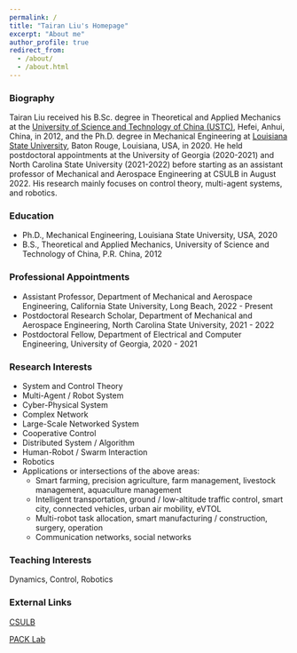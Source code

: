 ```yaml
---
permalink: /
title: "Tairan Liu's Homepage"
excerpt: "About me"
author_profile: true
redirect_from:
  - /about/
  - /about.html
---
```


### Biography

Tairan Liu received his B.Sc. degree in Theoretical and Applied Mechanics at the <a href="http://en.ustc.edu.cn/" target="_blank">University of Science and Technology of China (USTC)</a>, Hefei, Anhui, China, in 2012, and the Ph.D. degree in Mechanical Engineering at <a href="https://www.lsu.edu/" target="_blank">Louisiana State University</a>, Baton Rouge, Louisiana, USA, in 2020. He held postdoctoral appointments at the University of Georgia (2020-2021) and North Carolina State University (2021-2022) before starting as an assistant professor of Mechanical and Aerospace Engineering at CSULB in August 2022. His research mainly focuses on control theory, multi-agent systems, and robotics.

### Education   

* Ph.D., Mechanical Engineering, Louisiana State University, USA, 2020
* B.S., Theoretical and Applied Mechanics, University of Science and Technology of China, P.R. China, 2012

### Professional Appointments
* Assistant Professor, Department of Mechanical and Aerospace Engineering, California State University, Long Beach, 2022 - Present
* Postdoctoral Research Scholar, Department of Mechanical and Aerospace Engineering, North Carolina State University, 2021 - 2022
* Postdoctoral Fellow, Department of Electrical and Computer Engineering, University of Georgia, 2020 - 2021

### Research Interests
* System and Control Theory
* Multi-Agent / Robot System
* Cyber-Physical System
* Complex Network
* Large-Scale Networked System
* Cooperative Control
* Distributed System / Algorithm
* Human-Robot / Swarm Interaction
* Robotics
* Applications or intersections of the above areas:
  * Smart farming, precision agriculture, farm management, livestock management, aquaculture management
  * Intelligent transportation, ground / low-altitude traffic control, smart city, connected vehicles, urban air mobility, eVTOL
  * Multi-robot task allocation, smart manufacturing / construction, surgery, operation
  * Communication networks, social networks

### Teaching Interests
Dynamics, Control, Robotics

### External Links

[CSULB](https://www.csulb.edu/college-of-engineering/dr-tairan-liu)

[PACK Lab](https://pack-lab.github.io)
